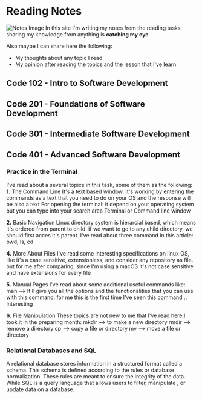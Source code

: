 # Reading Notes
![Notes Image](https://www.kibrispdr.org/dwn/4/post-it-note-png.jpg)
In this site I'm writing my notes from the reading tasks, sharing my knowledge from anything is **catching my eye**.

Also maybe I can share here the following:
- My thoughts about any topic I read
- My opinion after reading the topics and the lesson that I've learn

## Code 102 - Intro to Software Development
## Code 201 - Foundations of Software Development
## Code 301 - Intermediate Software Development
## Code 401 - Advanced Software Development

### Practice in the Terminal
I've read about a several topics in this task, some of them as the following:
**1.** The Command Line
It's a text based window, It's working by entering the commands as a text that you need to do on your OS and the response will be also a text
For opening the terminal: it depend on your operating system but you can type into your search area Terminal or Command line window

**2.** Basic Navigation
Linux directory system is hierarcial based, which means it's ordered from parent to child. if we want to go to any child directory, we should first acces it's parent. I've read about three command in this article: pwd, ls, cd

**4.** More About Files
I've read some interesting specifications on linux OS, like it's a case sensitive, extensionless, and consider any repository as file.
but for me after comparing, since I'm using a macOS it's not case sensitive and have extensions for every file

**5.** Manual Pages
I've read about some additional useful commands like: man <command> --> It'll give you all the options and the functionalities that you can use with this command. for me this is the first time I've seen this command .. Interesting 

**6.** File Manipulation
These topics are not new to me that I've read here,I took it in the preparing month:
mkdir --> to make a new directory
rmdir --> remove a directory
cp --> copy a file or directory
mv --> move a file or directory

### Relational Databases and SQL
A relational database stores information in a structured format called a schema. This schema is defined according to the rules or database normalization. These rules are meant to ensure the integrity of the data. 
While SQL is a query language that allows users to filter, manipulate , or update data on a database.



